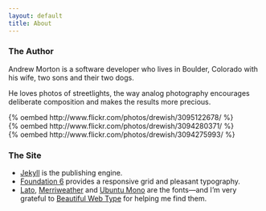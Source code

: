 ```yaml
---
layout: default
title: About
---
```

### The Author

Andrew Morton is a software developer who lives in Boulder, Colorado with his
wife, two sons and their two dogs.

He loves photos of streetlights, the way analog photography encourages
deliberate composition and makes the results more precious.

<div class="row">
  <div class="small-4 column">{% oembed http://www.flickr.com/photos/drewish/3095122678/ %}</div>
  <div class="small-4 column">{% oembed http://www.flickr.com/photos/drewish/3094280371/ %}</div>
  <div class="small-4 column">{% oembed http://www.flickr.com/photos/drewish/3094275993/ %}</div>
</div>

### The Site

- [Jekyll](http://jekyllrb.com/) is the publishing engine.
- [Foundation 6](http://foundation.zurb.com/) provides a responsive grid and
  pleasant typography.
- [Lato](http://www.google.com/fonts/specimen/Lato),
  [Merriweather](http://www.google.com/fonts/specimen/Merriweather) and
  [Ubuntu Mono](http://www.google.com/fonts/specimen/Ubuntu%20Mono) are the
  fonts—and I’m very grateful to [Beautiful Web Type](http://hellohappy.org/beautiful-web-type/)
  for helping me find them.
